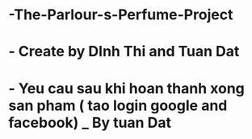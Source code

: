 # -The-Parlour-s-Perfume-Project
# - Create by DInh Thi and Tuan Dat
# - Yeu cau sau khi hoan thanh xong san pham ( tao login google and facebook) _ By tuan Dat
